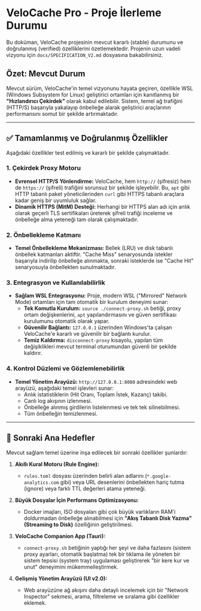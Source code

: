 # VeloCache Pro - Proje İlerleme Durumu

Bu doküman, VeloCache projesinin mevcut kararlı (stable) durumunu ve doğrulanmış (verified) özelliklerini özetlemektedir. Projenin uzun vadeli vizyonu için `docs/SPECIFICATION_V2.md` dosyasına bakabilirsiniz.

## Özet: Mevcut Durum

Mevcut sürüm, VeloCache'in temel vizyonunu hayata geçiren, özellikle WSL (Windows Subsystem for Linux) geliştirici ortamları için kanıtlanmış bir **"Hızlandırıcı Çekirdek"** olarak kabul edilebilir. Sistem, temel ağ trafiğini (HTTP/S) başarıyla yakalayıp önbelleğe alarak geliştirici araçlarının performansını somut bir şekilde artırmaktadır.

---

## ✅ Tamamlanmış ve Doğrulanmış Özellikler

Aşağıdaki özellikler test edilmiş ve kararlı bir şekilde çalışmaktadır.

### 1. Çekirdek Proxy Motoru
- **Evrensel HTTP/S Yönlendirme:** VeloCache, hem `http://` (şifresiz) hem de `https://` (şifreli) trafiğini sorunsuz bir şekilde işleyebilir. Bu, `apt` gibi HTTP tabanlı paket yöneticilerinden `curl` gibi HTTPS tabanlı araçlara kadar geniş bir uyumluluk sağlar.
- **Dinamik HTTPS (MitM) Desteği:** Herhangi bir HTTPS alan adı için anlık olarak geçerli TLS sertifikaları üreterek şifreli trafiği inceleme ve önbelleğe alma yeteneği tam olarak çalışmaktadır.

### 2. Önbellekleme Katmanı
- **Temel Önbellekleme Mekanizması:** Bellek (LRU) ve disk tabanlı önbellek katmanları aktiftir. "Cache Miss" senaryosunda istekler başarıyla indirilip önbelleğe alınmakta, sonraki isteklerde ise "Cache Hit" senaryosuyla önbellekten sunulmaktadır.

### 3. Entegrasyon ve Kullanılabilirlik
- **Sağlam WSL Entegrasyonu:** Proje, modern WSL ("Mirrored" Network Mode) ortamları için tam otomatik bir kurulum deneyimi sunar:
  - **Tek Komutla Kurulum:** `source ./connect-proxy.sh` betiği, proxy ortam değişkenlerini, `apt` yapılandırmasını ve güven sertifikası kurulumunu otomatik olarak yapar.
  - **Güvenilir Bağlantı:** `127.0.0.1` üzerinden Windows'ta çalışan VeloCache'e kararlı ve güvenilir bir bağlantı kurulur.
  - **Temiz Kaldırma:** `disconnect-proxy` kısayolu, yapılan tüm değişiklikleri mevcut terminal oturumundan güvenli bir şekilde kaldırır.

### 4. Kontrol Düzlemi ve Gözlemlenebilirlik
- **Temel Yönetim Arayüzü:** `http://127.0.0.1:8080` adresindeki web arayüzü, aşağıdaki temel işlevleri sunar:
  - Anlık istatistiklerin (Hit Oranı, Toplam İstek, Kazanç) takibi.
  - Canlı log akışının izlenmesi.
  - Önbelleğe alınmış girdilerin listelenmesi ve tek tek silinebilmesi.
  - Tüm önbelleğin temizlenmesi.

---

## 🎯 Sonraki Ana Hedefler

Mevcut sağlam temel üzerine inşa edilecek bir sonraki özellikler şunlardır:

1.  **Akıllı Kural Motoru (Rule Engine):**
    - `rules.toml` dosyası üzerinden belirli alan adlarını (`*.google-analytics.com` gibi) veya URL desenlerini önbellekten hariç tutma (ignore) veya farklı TTL değerleri atama yeteneği.

2.  **Büyük Dosyalar İçin Performans Optimizasyonu:**
    - Docker imajları, ISO dosyaları gibi çok büyük varlıkların RAM'i doldurmadan önbelleğe alınabilmesi için **"Akış Tabanlı Disk Yazma" (Streaming to Disk)** özelliğinin geliştirilmesi.

3.  **VeloCache Companion App (Tauri):**
    - `connect-proxy.sh` betiğinin yaptığı her şeyi ve daha fazlasını (sistem proxy ayarları, otomatik başlatma) tek bir tıklama ile yöneten bir sistem tepsisi (system tray) uygulaması geliştirerek "bir kere kur ve unut" deneyimini mükemmelleştirmek.

4.  **Gelişmiş Yönetim Arayüzü (UI v2.0):**
    - Web arayüzüne ağ akışını daha detaylı incelemek için bir "Network Inspector" sekmesi, arama, filtreleme ve sıralama gibi özellikler eklemek.